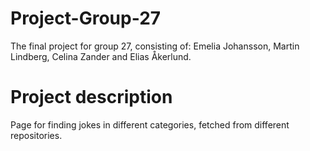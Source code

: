 # Project-Group-27

The final project for group 27, consisting of:
Emelia Johansson, Martin Lindberg, Celina Zander and Elias Åkerlund.


# Project description

Page for finding jokes in different categories, fetched from different repositories.
